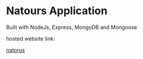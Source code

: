 # Natours Application

Built with NodeJs, Express, MongoDB and Mongoose

hosted website link:

[natorus](https://natours5130.herokuapp.com)
